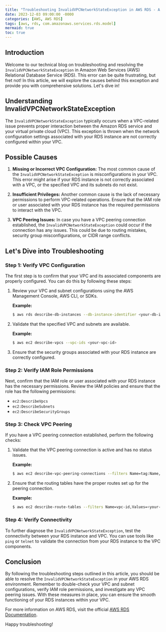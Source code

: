 ```yaml
---
title: "Troubleshooting InvalidVPCNetworkStateException in AWS RDS - A Deep Dive"
date: 2023-12-03 09:00:00 -0000
categories: [AWS, AWS RDS]
tags: [aws, rds, com.amazonaws.services.rds.model]
mermaid: true
toc: true
---
```



## Introduction
Welcome to our technical blog on troubleshooting and resolving the `InvalidVPCNetworkStateException` in Amazon Web Services (AWS) Relational Database Service (RDS). This error can be quite frustrating, but fret not! In this article, we will explore the causes behind this exception and provide you with comprehensive solutions. Let's dive in!

## Understanding InvalidVPCNetworkStateException
The `InvalidVPCNetworkStateException` typically occurs when a VPC-related issue prevents proper interaction between the Amazon RDS service and your virtual private cloud (VPC). This exception is thrown when the network configuration settings associated with your RDS instance are not correctly configured within your VPC.

## Possible Causes
1. **Missing or Incorrect VPC Configuration:** The most common cause of the `InvalidVPCNetworkStateException` is misconfigurations in your VPC. This error might arise if your RDS instance is not correctly associated with a VPC, or the specified VPC and its subnets do not exist.

2. **Insufficient Privileges:** Another common cause is the lack of necessary permissions to perform VPC-related operations. Ensure that the IAM role or user associated with your RDS instance has the required permissions to interact with the VPC.

3. **VPC Peering Issues:** In case you have a VPC peering connection established, the `InvalidVPCNetworkStateException` could occur if the connection has any issues. This could be due to routing mistakes, security group misconfigurations, or CIDR range conflicts.

## Let's Dive into Troubleshooting

### Step 1: Verify VPC Configuration
The first step is to confirm that your VPC and its associated components are properly configured. You can do this by following these steps:

1. Review your VPC and subnet configurations using the AWS Management Console, AWS CLI, or SDKs.

   **Example:**
   ```bash
   $ aws rds describe-db-instances --db-instance-identifier <your-db-instance-id>
   ```

2. Validate that the specified VPC and subnets are available.

   **Example:**
   ```bash
   $ aws ec2 describe-vpcs --vpc-ids <your-vpc-id>
   ```

3. Ensure that the security groups associated with your RDS instance are correctly configured.

### Step 2: Verify IAM Role Permissions
Next, confirm that the IAM role or user associated with your RDS instance has the necessary permissions. Review the IAM policies and ensure that the role has the following permissions:

- `ec2:DescribeVpcs`
- `ec2:DescribeSubnets`
- `ec2:DescribeSecurityGroups`

### Step 3: Check VPC Peering
If you have a VPC peering connection established, perform the following checks:

1. Validate that the VPC peering connection is active and has no status issues.

   **Example:**
   ```bash
   $ aws ec2 describe-vpc-peering-connections --filters Name=tag:Name,Values=<your-vpc-peering-connection-name> --query 'VpcPeeringConnections[].Status'
   ```

2. Ensure that the routing tables have the proper routes set up for the peering connection.

   **Example:**
   ```bash
   $ aws ec2 describe-route-tables --filters Name=vpc-id,Values=<your-vpc-id>
   ```

### Step 4: Verify Connectivity
To further diagnose the `InvalidVPCNetworkStateException`, test the connectivity between your RDS instance and VPC. You can use tools like `ping` or `telnet` to validate the connection from your RDS instance to the VPC components.

## Conclusion
By following the troubleshooting steps outlined in this article, you should be able to resolve the `InvalidVPCNetworkStateException` in your AWS RDS environment. Remember to double-check your VPC and subnet configurations, verify IAM role permissions, and investigate any VPC peering issues. With these measures in place, you can ensure the smooth functioning of your RDS instances within your VPC.

For more information on AWS RDS, visit the official [AWS RDS Documentation](https://docs.aws.amazon.com/rds/).

Happy troubleshooting!
